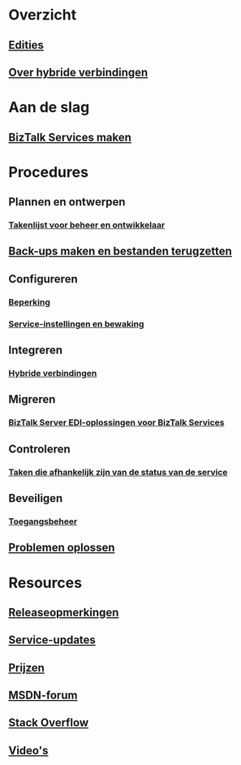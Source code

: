 # Overzicht
## [Edities](biztalk-editions-feature-chart.md)
## [Over hybride verbindingen](integration-hybrid-connection-overview.md)

# Aan de slag
## [BizTalk Services maken](biztalk-provision-services.md)

# Procedures
## Plannen en ontwerpen
### [Takenlijst voor beheer en ontwikkelaar](biztalk-services-administration-and-development-task-list.md)
## [Back-ups maken en bestanden terugzetten](biztalk-backup-restore.md)
## Configureren
### [Beperking](biztalk-throttling-thresholds.md)
### [Service-instellingen en bewaking](biztalk-dashboard-monitor-scale-tabs.md)
## Integreren
### [Hybride verbindingen](integration-hybrid-connection-create-manage.md)
## Migreren
### [BizTalk Server EDI-oplossingen voor BizTalk Services](biztalk-migrating-to-edi-guide.md)
## Controleren
### [Taken die afhankelijk zijn van de status van de service](biztalk-service-state-chart.md)
## Beveiligen
### [Toegangsbeheer](biztalk-issuer-name-issuer-key.md)
## [Problemen oplossen](biztalk-troubleshoot-using-ops-logs.md)

# Resources
## [Releaseopmerkingen](biztalk-release-notes.md)
## [Service-updates](https://azure.microsoft.com/updates/?product=biztalk-services)
## [Prijzen](https://azure.microsoft.com/pricing/details/biztalk-services/)
## [MSDN-forum](https://social.msdn.microsoft.com/Forums/en-US/home?forum=azurebiztalksvcs)
## [Stack Overflow](http://stackoverflow.com/questions/tagged/biztalk-services)
## [Video's](https://azure.microsoft.com/documentation/videos/index/?services=biztalk-services)


<!--HONumber=Dec16_HO1-->



